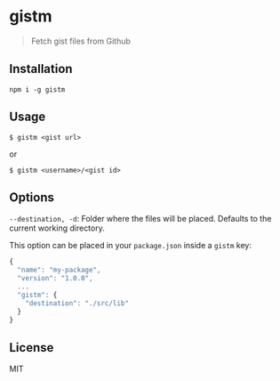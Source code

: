 # gistm
> Fetch gist files from Github

## Installation

`npm i -g gistm`

## Usage

`$ gistm <gist url>`

or

`$ gistm <username>/<gist id>`

## Options

`--destination, -d`: Folder where the files will be placed. Defaults to the current working directory.

This option can be placed in your `package.json` inside a `gistm` key:

```js
{
  "name": "my-package",
  "version": "1.0.0",
  ...
  "gistm": {
    "destination": "./src/lib"
  }
}
```

## License
MIT

